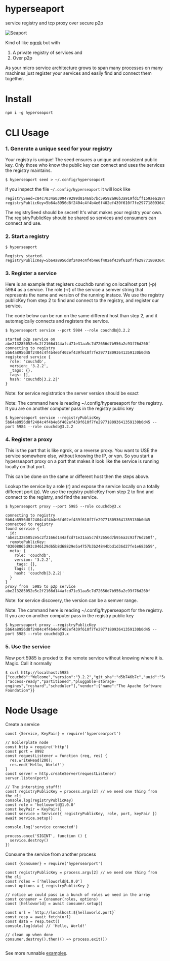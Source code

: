 hyperseaport
============

service registry and tcp proxy over secure p2p

![Seaport](https://web.archive.org/web/20141205152524im_/http://substack.net/images/seaport.png "Seaport")

Kind of like [ngrok](https://ngrok.com) but with

 1. A private registry of services and
 2. Over p2p

As your micro service architecture grows to span many processes on many machines just register your services and easily find and connect them together.

# Install

```
npm i -g hyperseaport
```

# CLI Usage

### 1. Generate a unique seed for your registry

Your registry is unique! The seed ensures a unique and consistent public key. Only those who know the public key can connect and uses the services the registry maintains.

```
$ hyperseaport seed > ~/.config/hyperseaport

```

If you inspect the file ```~/.config/hyperseaport``` it will look like

```
registrySeed=c84c7034a0309479299d81468b7bc59592a96b3a919fd1ff159aea1879407382
registryPublicKey=5b64a8956d8f2404c4f4b4e6f402ef439f610f7fe297718093641359130b0d45
```
The registrySeed should be secret! It's what makes your registry your own.
The registryPublicKey should be shared so services and consumers can connect and use.


### 2. Start a registry

```
$ hyperseaport

Registry started.
registryPublicKey=5b64a8956d8f2404c4f4b4e6f402ef439f610f7fe297718093641359130b0d45

```

### 3. Register a service

Here is an example that registers couchdb running on localhost port (-p) 5984 as a service.
The role (-r) of the service a semver string that represents the name and version of the running instace.
We use the registry publicKey from step 2 to find and connect to the registry, and register our service.

The code below can be run on the same different host than step 2, and it automagically connects and registers the service.

```
$ hyperseaport service --port 5984 --role couchdb@3.2.2

started p2p service on abe213285052e5c2f2166d144afcd71e31aa5c7d72656d7b956a2c93f76d260f
connecting to registry 5b64a8956d8f2404c4f4b4e6f402ef439f610f7fe297718093641359130b0d45
registered service {
  role: 'couchdb',
  version: '3.2.2',
  _tags: {},
  tags: [],
  hash: 'couchdb|3.2.2|'
}
```

Note: for service registration the server version should be exact

Note: The command here is reading ~/.config/hyperseaport for the registry. It you are on another computer pass in the registry public key

```
$ hyperseaport service --registryPublicKey 5b64a8956d8f2404c4f4b4e6f402ef439f610f7fe297718093641359130b0d45 --port 5984 --role couchdb@3.2.2
```

### 4. Register a proxy

This is the part that is like ngrok, or a reverse proxy. You want to USE the service somewhere else, without knowing the IP, or vpn.
So you start a hyperseaport proxy on a port that makes it look like the service is running locally on that port.

This can be done on the same or different host then the steps above.

Lookup the service by a role (r) and expose the service locally on a totally different port (p).
We use the registry publicKey from step 2 to find and connect to the registry, and find the service.

```
$ hyperseaport proxy --port 5985 --role couchdb@3.x

connecting to registry 5b64a8956d8f2404c4f4b4e6f402ef439f610f7fe297718093641359130b0d45
connected to registry
found service {
  id: 'abe213285052e5c2f2166d144afcd71e31aa5c7d72656d7b956a2c93f76d260f',
  remotePublicKey: '03008865d93c046129d65b8d68829e5a4757b3b24844bbd1d36d27fe1e683b59',
  meta: {
    role: 'couchdb',
    version: '3.2.2',
    _tags: {},
    tags: [],
    hash: 'couchdb|3.2.2|'
  }
}
proxy from  5985 to p2p service abe213285052e5c2f2166d144afcd71e31aa5c7d72656d7b956a2c93f76d260f

```

Note: for service discovery, the version can be a semver range.

Note: The command here is reading ~/.config/hyperseaport for the registry. It you are on another computer pass in the registry public key

```
$ hyperseaport proxy --registryPublicKey 5b64a8956d8f2404c4f4b4e6f402ef439f610f7fe297718093641359130b0d45 --port 5985 --role couchdb@3.x
```

### 5. Use the service

Now port 5985 is proxied to the remote service without knowing where it is. Magic. Call it normally

```
$ curl http://localhost:5985
{"couchdb":"Welcome","version":"3.2.2","git_sha":"d5b746b7c","uuid":"5e3ccc9fd986f473f182ce246c1e214c","features":["access-ready","partitioned","pluggable-storage-engines","reshard","scheduler"],"vendor":{"name":"The Apache Software Foundation"}}

```

# Node Usage

Create a service

```
const {Service, KeyPair} = require('hypersearport')

// Boilerplate node
const http = require('http')
const port = 8992
const requestListener = function (req, res) {
  res.writeHead(200);
  res.end('Hello, World!')
}
const server = http.createServer(requestListener)
server.listen(port)

// The intersting stuff!!
const registryPublicKey = process.argv[2] // we need one thing from the cli
console.log(registryPublicKey)
const role = 'helloworld@1.0.0'
const keyPair = KeyPair()
const service = Service({ registryPublicKey, role, port, keyPair })
await service.setup()

console.log('service connected')

process.once('SIGINT', function () {
  service.destroy()
})

```

Consume the service from another process

```
const {Consumer} = require('hypersearport')

const registryPublicKey = process.argv[2] // we need one thing from the cli
const roles = ['helloworld@1.0.0']
const options = { registryPublicKey }

// notice we could pass in a bunch of roles we need in the array
const consumer = Consumer(roles, options)
const [helloworld] = await consumer.setup()

const url = `http://localhost:${helloworld.port}`
const resp = await fetch(url)
const data = resp.text()
console.log(data) // 'Hello, World!'

// clean up when done
consumer.destroy().then(() => process.exit())


```

See more runnable [examples](https://github.com/ryanramage/hyperseaport/tree/master/examples).
